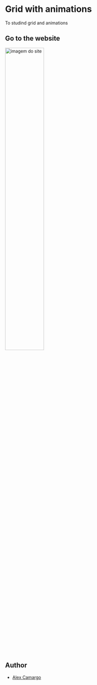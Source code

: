 
# Grid with animations

To studind grid and animations
## Go to the website

<a href="https://alexxcamargo1000.github.io/grid-animations/">
<img src="https://i.imgur.com/BIEWU7p.png" alt="imagem do site" width="50%"/>
</a>

## Author

- [Alex Camargo](https://www.github.com/alexxcamargo1000)



